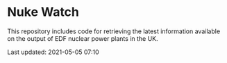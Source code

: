 # Nuke Watch

This repository includes code for retrieving the latest information available on the output of EDF nuclear power plants in the UK.

Last updated: 2021-05-05 07:10